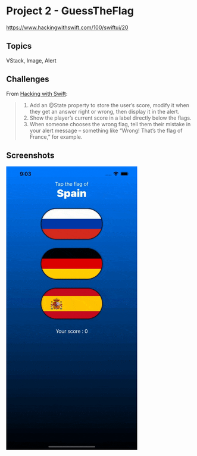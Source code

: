 # Project 2 - GuessTheFlag

https://www.hackingwithswift.com/100/swiftui/20

## Topics

VStack, Image, Alert

## Challenges

From [Hacking with Swift](https://www.hackingwithswift.com/books/ios-swiftui/guess-the-flag-wrap-up):
>1. Add an @State property to store the user’s score, modify it when they get an answer right or wrong, then display it in the alert.
>2. Show the player’s current score in a label directly below the flags.
>3. When someone chooses the wrong flag, tell them their mistake in your alert message – something like “Wrong! That’s the flag of France,” for example.

## Screenshots

![Screenshot](Screenshot/project2.gif)
